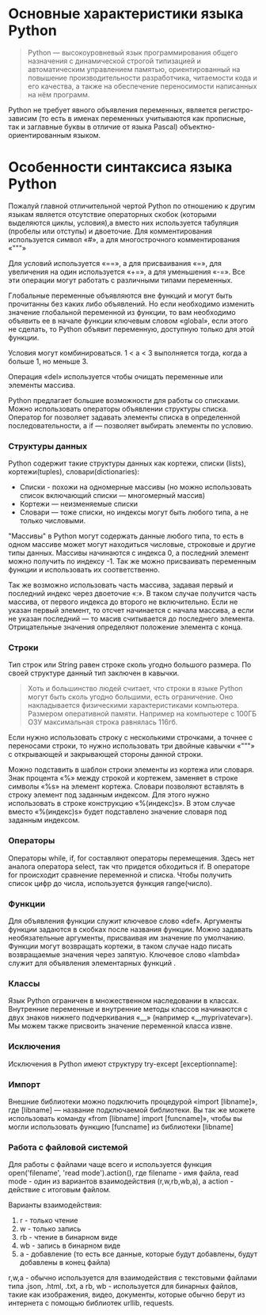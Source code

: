 # Основные характеристики языка Python
> Python — высокоуровневый язык программирования общего назначения с динамической строгой типизацией и автоматическим управлением памятью, ориентированный на повышение производительности разработчика, читаемости кода и его качества, а также на обеспечение переносимости написанных на нём программ.

Python не требует явного объявления переменных, является регистро-зависим (то есть в именах переменных учитываются как прописные, так и заглавные буквы в отличие от языка Pascal) объектно-ориентированным языком.

# Особенности синтаксиса языка Python
Пожалуй главной отличительной чертой Python по отношению к другим языкам является отсутствие операторных скобок (которыми выделяются циклы, условия),а вместо них используется табуляция (пробелы или отступы) и двоеточие. Для комментирования используется символ «#», а для многострочного комментирования «"""»

Для условий используется «==», а для присваивания «=», для увеличения на один используется «+=», а для уменьшения «-=». Все эти операции могут работать с различными типами переменных.

Глобальные переменные объявляются вне функций и могут быть прочитанны без каких либо объявлений. Но если необходимо изменить значение глобальной переменной из функции, то вам необходимо объявить ее в начале функции ключевым словом «global», если этого не сделать, то Python объявит переменную, доступную только для этой функции.

Условия могут комбинироваться. 1 < a < 3 выполняется тогда, когда а больше 1, но меньше 3.

Операция «del» используется чтобы очищать переменные или элементы массива.

Python предлагает большие возможности для работы со списками. Можно использовать операторы объявлении структуры списка. Оператор for позволяет задавать элементы списка в определенной последовательности, а if — позволяет выбирать элементы по условию.

### Структуры данных

Python содержит такие структуры данных как кортежи, списки (lists), кортежи(tuples), словари(dictionaries):
* Списки - похожи на одномерные массивы (но можно использовать список включающий списки — многомерный массив)
* Кортежи — неизменяемые списки
* Словари — тоже списки, но индексы могут быть любого типа, а не только числовыми.

"Массивы" в Python могут содержать данные любого типа, то есть в одном массиве может могут находиться числовые, строковые и другие типы данных. Массивы начинаются с индекса 0, а последний элемент можно получить по индексу -1. Так же можно присваивать переменным функции и использовать их соответственно.

Так же возможно использовать часть массива, задавая первый и последний индекс через двоеточие «:». В таком случае получится часть массива, от первого индекса до второго не включительно. Если не указан первый элемент, то отсчет начинается с начала массива, а если не указан последний — то масив считывается до последнего элемента. Отрицательные значения определяют положение элемента с конца.

### Строки

Тип строк или String равен строке сколь угодно большого размера. По своей структуре данный тип заключен в кавычки.

> Хоть и большинство людей считает, что строки в языке Python могут быть сколь угодно большими, есть ограничение. Оно накладывается физическими характеристиками компьютера. Размером оперативной памяти. Например на компьютере с 100ГБ ОЗУ максимальная строка равнялась 116гб.

Если нужно использовать строку с несколькими строчками, а точнее с переносами строки, то нужно использовать три двойные кавычки «"""» с открывающей и закрывающей стороны данной строки. 

Можно подставить в шаблон строки элементы из кортежа или словаря. Знак процента «%» между строкой и кортежем, заменяет в строке символы «%s» на элемент кортежа. Словари позволяют вставлять в строку элемент под заданным индексом. Для этого нужно использовать в строке конструкцию «%(индекс)s». В этом случае вместо «%(индекс)s» будет подставлено значение словаря под заданным индексом.

### Операторы

Операторы while, if, for составляют операторы перемещения. Здесь нет аналога оператора select, так что придется обходиться if. В операторе for происходит сравнение переменной и списка. Чтобы получить список цифр до числа, используется функция range(число).

### Функции
Для объявления функции служит ключевое слово «def». Аргументы функции задаются в скобках после названия функции. Можно задавать необязательные аргументы, присваивая им значение по умолчанию. Функции могут возвращать кортежи, в таком случае надо писать возвращаемые значения через запятую. Ключевое слово «lambda» служит для объявления элементарных функций .

### Классы
Язык Python ограничен в множественном наследовании в классах. Внутренние переменные и внутренние методы классов начинаются с двух знаков нижнего подчеркивания «__» (например «__myprivatevar»). Мы можем также присвоить значение переменной класса извне.

### Исключения
Исключения в Python имеют структуру try-except [exceptionname]:

### Импорт
Внешние библиотеки можно подключить процедурой «import [libname]», где [libname] — название подключаемой библиотеки. Вы так же можете использовать команду «from [libname] import [funcname]», чтобы вы могли использовать функцию [funcname] из библиотеки [libname]

### Работа с файловой системой
Для работы с файлами чаще всего и используется функция open('filename', 'read mode').action(), где filename - имя файла, read mode - один из вариантов взаимодействия (r,w,rb,wb,a), а action - действие с итоговым файлом.

Варианты взаимодействия:
1. r - только чтение
2. w - только запись
3. rb - чтение в бинарном виде
4. wb - запись в бинарном виде
5. a - добавление (то есть все данные, которые будут добавлены, будут добавлены в конец файла)

r,w,a - обычно используется для взаимодействия с текстовыми файлами типа .json, .html, .txt, а rb, wb - используется для бинарных файлов, такие как изображения, видео, документы, которые обычно берут из интернета с помощью библиотек urllib, requests.
